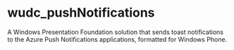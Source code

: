# wudc_pushNotifications
A Windows Presentation Foundation solution that sends toast notifications to the Azure Push Notifications applications, formatted for Windows Phone.

